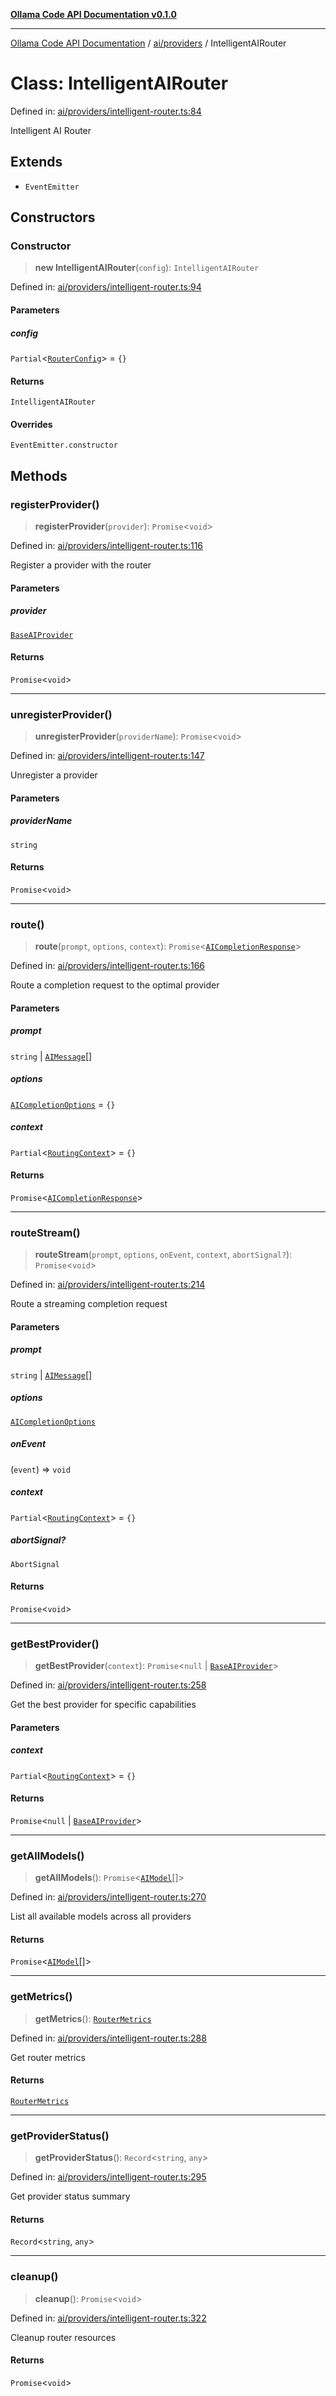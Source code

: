 [**Ollama Code API Documentation v0.1.0**](../../../README.md)

***

[Ollama Code API Documentation](../../../modules.md) / [ai/providers](../README.md) / IntelligentAIRouter

# Class: IntelligentAIRouter

Defined in: [ai/providers/intelligent-router.ts:84](https://github.com/erichchampion/ollama-code/blob/d3714fddada0e31a207f4ac11b8476937193173b/ollama-code/src/ai/providers/intelligent-router.ts#L84)

Intelligent AI Router

## Extends

- `EventEmitter`

## Constructors

### Constructor

> **new IntelligentAIRouter**(`config`): `IntelligentAIRouter`

Defined in: [ai/providers/intelligent-router.ts:94](https://github.com/erichchampion/ollama-code/blob/d3714fddada0e31a207f4ac11b8476937193173b/ollama-code/src/ai/providers/intelligent-router.ts#L94)

#### Parameters

##### config

`Partial`\<[`RouterConfig`](../interfaces/RouterConfig.md)\> = `{}`

#### Returns

`IntelligentAIRouter`

#### Overrides

`EventEmitter.constructor`

## Methods

### registerProvider()

> **registerProvider**(`provider`): `Promise`\<`void`\>

Defined in: [ai/providers/intelligent-router.ts:116](https://github.com/erichchampion/ollama-code/blob/d3714fddada0e31a207f4ac11b8476937193173b/ollama-code/src/ai/providers/intelligent-router.ts#L116)

Register a provider with the router

#### Parameters

##### provider

[`BaseAIProvider`](BaseAIProvider.md)

#### Returns

`Promise`\<`void`\>

***

### unregisterProvider()

> **unregisterProvider**(`providerName`): `Promise`\<`void`\>

Defined in: [ai/providers/intelligent-router.ts:147](https://github.com/erichchampion/ollama-code/blob/d3714fddada0e31a207f4ac11b8476937193173b/ollama-code/src/ai/providers/intelligent-router.ts#L147)

Unregister a provider

#### Parameters

##### providerName

`string`

#### Returns

`Promise`\<`void`\>

***

### route()

> **route**(`prompt`, `options`, `context`): `Promise`\<[`AICompletionResponse`](../interfaces/AICompletionResponse.md)\>

Defined in: [ai/providers/intelligent-router.ts:166](https://github.com/erichchampion/ollama-code/blob/d3714fddada0e31a207f4ac11b8476937193173b/ollama-code/src/ai/providers/intelligent-router.ts#L166)

Route a completion request to the optimal provider

#### Parameters

##### prompt

`string` | [`AIMessage`](../interfaces/AIMessage.md)[]

##### options

[`AICompletionOptions`](../interfaces/AICompletionOptions.md) = `{}`

##### context

`Partial`\<[`RoutingContext`](../interfaces/RoutingContext.md)\> = `{}`

#### Returns

`Promise`\<[`AICompletionResponse`](../interfaces/AICompletionResponse.md)\>

***

### routeStream()

> **routeStream**(`prompt`, `options`, `onEvent`, `context`, `abortSignal?`): `Promise`\<`void`\>

Defined in: [ai/providers/intelligent-router.ts:214](https://github.com/erichchampion/ollama-code/blob/d3714fddada0e31a207f4ac11b8476937193173b/ollama-code/src/ai/providers/intelligent-router.ts#L214)

Route a streaming completion request

#### Parameters

##### prompt

`string` | [`AIMessage`](../interfaces/AIMessage.md)[]

##### options

[`AICompletionOptions`](../interfaces/AICompletionOptions.md)

##### onEvent

(`event`) => `void`

##### context

`Partial`\<[`RoutingContext`](../interfaces/RoutingContext.md)\> = `{}`

##### abortSignal?

`AbortSignal`

#### Returns

`Promise`\<`void`\>

***

### getBestProvider()

> **getBestProvider**(`context`): `Promise`\<`null` \| [`BaseAIProvider`](BaseAIProvider.md)\>

Defined in: [ai/providers/intelligent-router.ts:258](https://github.com/erichchampion/ollama-code/blob/d3714fddada0e31a207f4ac11b8476937193173b/ollama-code/src/ai/providers/intelligent-router.ts#L258)

Get the best provider for specific capabilities

#### Parameters

##### context

`Partial`\<[`RoutingContext`](../interfaces/RoutingContext.md)\> = `{}`

#### Returns

`Promise`\<`null` \| [`BaseAIProvider`](BaseAIProvider.md)\>

***

### getAllModels()

> **getAllModels**(): `Promise`\<[`AIModel`](../interfaces/AIModel.md)[]\>

Defined in: [ai/providers/intelligent-router.ts:270](https://github.com/erichchampion/ollama-code/blob/d3714fddada0e31a207f4ac11b8476937193173b/ollama-code/src/ai/providers/intelligent-router.ts#L270)

List all available models across all providers

#### Returns

`Promise`\<[`AIModel`](../interfaces/AIModel.md)[]\>

***

### getMetrics()

> **getMetrics**(): [`RouterMetrics`](../interfaces/RouterMetrics.md)

Defined in: [ai/providers/intelligent-router.ts:288](https://github.com/erichchampion/ollama-code/blob/d3714fddada0e31a207f4ac11b8476937193173b/ollama-code/src/ai/providers/intelligent-router.ts#L288)

Get router metrics

#### Returns

[`RouterMetrics`](../interfaces/RouterMetrics.md)

***

### getProviderStatus()

> **getProviderStatus**(): `Record`\<`string`, `any`\>

Defined in: [ai/providers/intelligent-router.ts:295](https://github.com/erichchampion/ollama-code/blob/d3714fddada0e31a207f4ac11b8476937193173b/ollama-code/src/ai/providers/intelligent-router.ts#L295)

Get provider status summary

#### Returns

`Record`\<`string`, `any`\>

***

### cleanup()

> **cleanup**(): `Promise`\<`void`\>

Defined in: [ai/providers/intelligent-router.ts:322](https://github.com/erichchampion/ollama-code/blob/d3714fddada0e31a207f4ac11b8476937193173b/ollama-code/src/ai/providers/intelligent-router.ts#L322)

Cleanup router resources

#### Returns

`Promise`\<`void`\>
